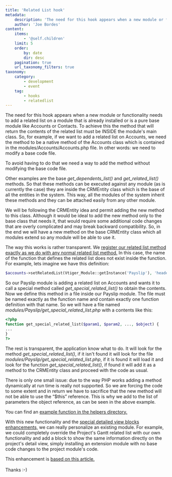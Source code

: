 ```yaml
---
title: 'Related List hook'
metadata:
    description: 'The need for this hook appears when a new module or functionality needs to add a related list on a module that is already installed or is a pure base module like Accounts or Contacts.'
    author: 'Joe Bordes'
content:
    items:
        - '@self.children'
    limit: 5
    order:
        by: date
        dir: desc
    pagination: true
    url_taxonomy_filters: true
taxonomy:
    category:
        - development
        - event
    tag:
        - hooks
        - relatedlist 
---
```


The need for this hook appears when a new module or functionality needs to add a related list on a module that is already installed or is a pure base module like Accounts or Contacts. To achieve this the method that will return the contents of the related list must be INSIDE the module's main class. So, for example, if we want to add a related list on Accounts, we need the method to be a native method of the Accounts class which is contained in the modules/Accounts/Accounts.php file. In other words: we need to modify a base code file.

To avoid having to do that we need a way to add the method without modifying the base code file.

Other examples are the base *get_dependents_list()* and *get_related_list()* methods. So that these methods can be executed against any module (as is currently the case) they are inside the CRMEntity class which is the base of all the entities in the system. This way, all the modules of the system inherit these methods and they can be attached easily from any other module.

We will be following the CRMEntity idea and permit adding the new method to this class. Although it would be ideal to add the new method only to the base class that needs it, that would require some additional code changes that are overly complicated and may break backward compatibility. So, in the end we will have a new method on the base CRMEntity class which all modules extend so any module will be able to use it.

The way this works is rather transparent. We [register our related list method exactly as we do with any normal related list method.](http://localhost/coreBOSDocumentation/developer-guide/architecture-concepts/relatedlists) In this case, the name of the function that defines the related list does not exist inside the function. For example, lets imagine we have this definition:

```php
$accounts->setRelatedList(Vtiger_Module::getInstance('Payslip'), 'header',Array('ADD'),'get_special_related_list');
```
So our Payslip module is adding a related list on Accounts and wants it to call a special method called *get_special_related_list()* to obtain the contents. Now we define this method in a file inside our Payslip module. The file must be named exactly as the function name and contain exactly one function definition with that name. So we will have a file named *modules/Payslip/get_special_related_list.php* with a contents like this:

```php
<?php
function get_special_related_list($param1, $param2, ..., $object) {
...
}
?>
```

The rest is transparent, the application know what to do. It will look for the method *get_special_related_list()*, if it isn't found it will look for the file *modules/Payslip/get_special_related_list.php*, if it is found it will load it and look for the function *get_special_related_list()*, if found it will add it as a method to the CRMEntity class and proceed with the code as usual.

There is only one small issue: due to the way PHP works adding a method dynamically at run time is really not supported. So we are forcing the code to some extent and in return we have to sacrifice that the new method will not be able to use the “$this” reference. This is why we add to the list of parameters the object reference, as can be seen in the above example.

You can find an [example function in the helpers directory.](https://github.com/tsolucio/corebos/blob/master/build/HelperScripts/CustomRelatedListFunction.php)

With this new functionality and the [special detailed view blocks enhancements,](http://localhost/coreBOSDocumentation/developer-guide/architecture-concepts/add_special_block) we can really personalize an existing module. For example, we could completely override the Project's Gantt related list with our own functionality and add a block to show the same information directly on the project's detail view, simply installing an extension module with no base code changes to the project module's code.

<div class="notices blue">
This enhancement is <a href="https://www.garfieldtech.com/blog/magical-php-call">based on this article.</a>
<br>

</br>
Thanks :-)
</div>


